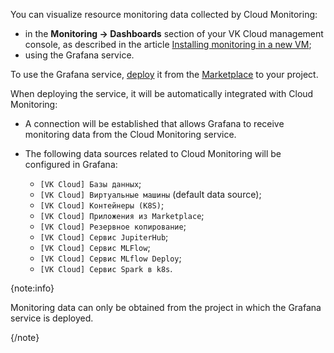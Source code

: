 You can visualize resource monitoring data collected by Cloud Monitoring:

- in the **Monitoring → Dashboards** section of your VK Cloud management console, as described in the article [Installing monitoring in a new VM](../mon-setup-new);
- using the Grafana service.

To use the Grafana service, [deploy](/en/applications-and-services/marketplace/initial-configuration/grafana-start) it from the [Marketplace](https://msk.cloud.vk.com/app/en/services/marketplace) to your project.

When deploying the service, it will be automatically integrated with Cloud Monitoring:

- A connection will be established that allows Grafana to receive monitoring data from the Cloud Monitoring service.
- The following data sources related to Cloud Monitoring will be configured in Grafana:

  - `[VK Cloud] Базы данных`;
  - `[VK Cloud] Виртуальные машины` (default data source);
  - `[VK Cloud] Контейнеры (K8S)`;
  - `[VK Cloud] Приложения из Marketplace`;
  - `[VK Cloud] Резервное копирование`;
  - `[VK Cloud] Сервис JupiterHub`;
  - `[VK Cloud] Сервис MLFlow`;
  - `[VK Cloud] Сервис MLflow Deploy`;
  - `[VK Cloud] Сервис Spark в k8s`.
  
{note:info}

Monitoring data can only be obtained from the project in which the Grafana service is deployed.

{/note}
